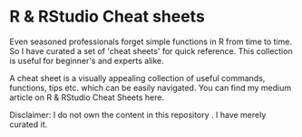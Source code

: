 # R & RStudio Cheat sheets

Even seasoned professionals forget simple functions in R from time to time. So I have curated a set of 'cheat sheets' for quick reference. This collection is useful for beginner's and experts alike. 

A cheat sheet is a visually appealing collection of useful commands, functions, tips etc. which can be easily navigated.
You can find my medium article on R & RStudio Cheat Sheets here.

Disclaimer: I do not own the content in this repository . I have merely curated it.
